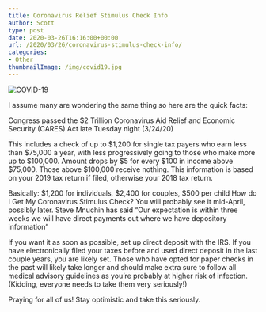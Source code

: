 ```yaml
---
title: Coronavirus Relief Stimulus Check Info
author: Scott
type: post
date: 2020-03-26T16:16:00+00:00
url: /2020/03/26/coronavirus-stimulus-check-info/
categories:
- Other
thumbnailImage: /img/covid19.jpg
---
```

![COVID-19](/img/covid19.jpg)

I assume many are wondering the same thing so here are the quick facts:

Congress passed the $2 Trillion Coronavirus Aid Relief and Economic Security (CARES) Act late Tuesday night (3/24/20)

This includes a check of up to $1,200 for single tax payers who earn less than $75,000 a year, with less progressively going to those who make more up to $100,000. Amount drops by $5 for every $100 in income above $75,000. Those above $100,000 receive nothing. This information is based on your 2019 tax return if filed, otherwise your 2018 tax return.

Basically: $1,200 for individuals, $2,400 for couples, $500 per child
How do I Get My Coronavirus Stimulus Check?
You will probably see it mid-April, possibly later. Steve Mnuchin has said “Our expectation is within three weeks we will have direct payments out where we have depository information”

If you want it as soon as possible, set up direct deposit with the IRS. If you have electronically filed your taxes before and used direct deposit in the last couple years, you are likely set. Those who have opted for paper checks in the past will likely take longer and should make extra sure to follow all medical advisory guidelines as you’re probably at higher risk of infection. (Kidding, everyone needs to take them very seriously!)

Praying for all of us! Stay optimistic and take this seriously.
